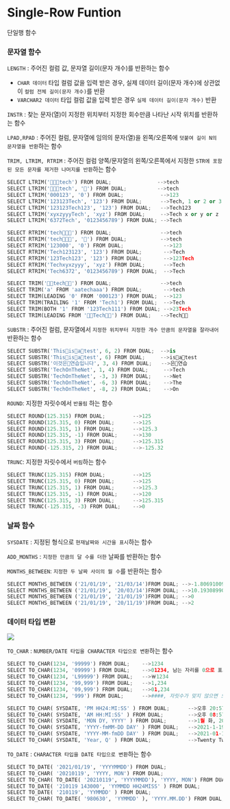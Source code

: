 # Single-Row Funtion

단일행 함수

### 문자열 함수

`LENGTH` : 주어진 컬럼 값, 문자열 길이(문자 개수)를 반환하는 함수

- `CHAR 데이터` 타입 컬럼 값을 입력 받은 경우, 실제 데이터 길이(문자 개수)에 상관없이 `컬럼 전체 길이(문자 개수)`를 반환
- `VARCHAR2 데이터` 타입 컬럼 값을 입력 받은 경우 `실제 데이터 길이(문자 개수)` 반환

`INSTR` : 찾는 문자(열)이 지정한 위치부터 지정한 회수만큼 나타난 시작 위치를 반환하는 함수

`LPAD,RPAD` : 주어진 컬럼, 문자열에 임의의 문자(열)을 왼쪽/오른쪽에 `덧붙여 길이 N의 문자열을 반환`하는 함수

`TRIM, LTRIM, RTRIM` : 주어진 컬럼 양쪽/문자열의 왼쪽/오른쪽에서 지정한 `STR에 포함된 모든 문자를 제거한 나머지를 반환`하는 함수

```python
SELECT LTRIM('tech') FROM DUAL;               -->tech 
SELECT LTRIM('tech', '') FROM DUAL;          -->tech 
SELECT LTRIM('000123', '0') FROM DUAL;            -->123 
SELECT LTRIM('123123Tech', '123') FROM DUAL;      -->Tech, 1 or 2 or 3
SELECT LTRIM('123123Tech123', '123') FROM DUAL;   -->Tech123 
SELECT LTRIM('xyxzyyyTech', 'xyz') FROM DUAL;     -->Tech x or y or z
SELECT LTRIM('6372Tech', '0123456789') FROM DUAL; -->Tech
```

```python
SELECT RTRIM('tech') FROM DUAL;                -->tech 
SELECT RTRIM('tech', '') FROM DUAL;           -->tech 
SELECT RTRIM('123000', '0') FROM DUAL;             -->123 
SELECT RTRIM('Tech123123', '123') FROM DUAL;       -->Tech 
SELECT RTRIM('123Tech123', '123') FROM DUAL;       -->123Tech 
SELECT RTRIM('Techxyxzyyy', 'xyz') FROM DUAL;      -->Tech 
SELECT RTRIM('Tech6372', '0123456789') FROM DUAL;  -->Tech
```

```python
SELECT TRIM('tech') FROM DUAL;                -->tech
SELECT TRIM('a' FROM 'aatechaaa') FROM DUAL;       -->tech
SELECT TRIM(LEADING '0' FROM '000123') FROM DUAL;  -->123
SELECT TRIM(TRAILING '1' FROM 'Tech1') FROM DUAL;  -->Tech
SELECT TRIM(BOTH '1' FROM '123Tech111') FROM DUAL; -->23Tech
SELECT TRIM(LEADING FROM 'Tech') FROM DUAL;   -->Tech
```

`SUBSTR` : 주어진 컬럼, 문자열에서 `지정한 위치부터 지정한 개수 만큼의 문자열을 잘라내어` 반환하는 함수

```python
SELECT SUBSTR('Thisisatest', 6, 2) FROM DUAL;  -->is 
SELECT SUBSTR('Thisisatest', 6) FROM DUAL;     -->isatest 
SELECT SUBSTR('이것은연습입니다', 3, 4) FROM DUAL;   -->은연습 
SELECT SUBSTR('TechOnTheNet', 1, 4) FROM DUAL;     -->Tech 
SELECT SUBSTR('TechOnTheNet', -3, 3) FROM DUAL;    -->Net 
SELECT SUBSTR('TechOnTheNet', -6, 3) FROM DUAL;    -->The 
SELECT SUBSTR('TechOnTheNet', -8, 2) FROM DUAL;    -->On
```

`ROUND`: 지정한 자릿수에서 `반올림` 하는 함수

```python
SELECT ROUND(125.315) FROM DUAL;         -->125
SELECT ROUND(125.315, 0) FROM DUAL;      -->125
SELECT ROUND(125.315, 1) FROM DUAL;      -->125.3
SELECT ROUND(125.315, -1) FROM DUAL;     -->130
SELECT ROUND(125.315, 3) FROM DUAL;      -->125.315
SELECT ROUND(-125.315, 2) FROM DUAL;     -->-125.32
```

`TRUNC`: 지정한 자릿수에서 `버림`하는 함수

```python
SELECT TRUNC(125.315) FROM DUAL;         -->125
SELECT TRUNC(125.315, 0) FROM DUAL;      -->125
SELECT TRUNC(125.315, 1) FROM DUAL;      -->125.3
SELECT TRUNC(125.315, -1) FROM DUAL;     -->120
SELECT TRUNC(125.315, 3) FROM DUAL;      -->125.315
SELECT TRUNC(-125.315, -3) FROM DUAL;    -->0
```



### 날짜 함수

`SYSDATE` : 지정된 형식으로 `현재날짜와 시간을 표시`하는 함수

`ADD_MONTHS` : `지정한 만큼의 달 수를 더한` 날짜를 반환하는 함수

`MONTHS_BETWEEN`: `지정한 두 날짜 사이의 월 수`를 반환하는 함수

```python
SELECT MONTHS_BETWEEN ('21/01/19', '21/03/14')FROM DUAL; -->-1.80691009
SELECT MONTHS_BETWEEN ('21/01/19', '20/03/14')FROM DUAL; -->10.19308990
SELECT MONTHS_BETWEEN ('21/01/19', '21/01/19')FROM DUAL; -->0
SELECT MONTHS_BETWEEN ('21/01/19', '20/11/19')FROM DUAL; -->2
```



### 데이터 타입 변환

![](C:\Users\NT901X5L\Desktop\IMAGE\TYPE.png)

`TO_CHAR` : `NUMBER/DATE 타입을 CHARACTER 타입으로 변환`하는 함수

```python
SELECT TO_CHAR(1234, '99999') FROM DUAL;    -->1234 
SELECT TO_CHAR(1234, '09999') FROM DUAL;    -->01234, 남는 자리를 0으로 표시
SELECT TO_CHAR(1234, 'L99999') FROM DUAL;   -->￦1234 
SELECT TO_CHAR(1234, '99,999') FROM DUAL;   -->1,234 
SELECT TO_CHAR(1234, '09,999') FROM DUAL;   -->01,234 
SELECT TO_CHAR(1234, '999') FROM DUAL;      -->####, 자릿수가 맞지 않으면 오류
```

```python
SELECT TO_CHAR( SYSDATE, 'PM HH24:MI:SS' ) FROM DUAL;      -->오후 20:57:11
SELECT TO_CHAR( SYSDATE, 'AM HH:MI:SS' ) FROM DUAL;        -->오후 08:57:11
SELECT TO_CHAR( SYSDATE, 'MON DY, YYYY' ) FROM DUAL;       -->1월 화, 2020
SELECT TO_CHAR( SYSDATE, 'YYYY-fmMM-DD DAY' ) FROM DUAL;   -->2021-1-19 화요일
SELECT TO_CHAR( SYSDATE, 'YYYY-MM-fmDD DAY' ) FROM DUAL;   -->2021-01-19 화요일
SELECT TO_CHAR( SYSDATE, 'Year, Q' ) FROM DUAL;            -->Twenty Twenty one, 1, Q는 분기를 나타냄
```

`TO_DATE` : `CHARACTER 타입을 DATE 타입으로 변환`하는 함수

```python
SELECT TO_DATE( '2021/01/19', 'YYYYMMDD') FROM DUAL;                      -->21/01/19
SELECT TO_CHAR( '20210119', 'YYYY, MON') FROM DUAL;                       -->N/A(오류) 
SELECT TO_CHAR( TO_DATE( '20210119', 'YYYYMMDD'), 'YYYY, MON') FROM DUAL; -->2021, 1월 
SELECT TO_DATE( '210119 143000', 'YYMMDD HH24MISS' ) FROM DUAL;           -->21/01/19 
SELECT TO_DATE( '210119', 'YYMMDD' ) FROM DUAL;                           -->21/01/19
SELECT TO_CHAR( TO_DATE( '980630', 'YYMMDD' ), 'YYYY.MM.DD') FROM DUAL;   -->2098.06.30

```

